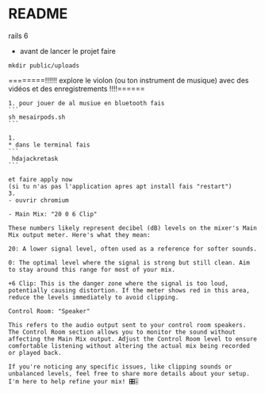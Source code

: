 # README
rails 6 

- avant de lancer le projet faire


```
mkdir public/uploads
```

========!!!!!! explore le violon (ou ton instrument de musique) avec des vidéos et des enregistrements !!!!======

~~~~~~> enregistre toi et ajoute ton accompagnement  pour jouer et t'enregistrer
1. pour jouer de al musiue en bluetooth fais
```
sh mesairpods.sh
```

1.
* dans le terminal fais 
```
 hdajackretask 
```

et faire apply now
(si tu n'as pas l'application apres apt install fais "restart")
3.
- ouvrir chromium

- Main Mix: "20 0 6 Clip"

These numbers likely represent decibel (dB) levels on the mixer's Main Mix output meter. Here's what they mean:

20: A lower signal level, often used as a reference for softer sounds.

0: The optimal level where the signal is strong but still clean. Aim to stay around this range for most of your mix.

+6 Clip: This is the danger zone where the signal is too loud, potentially causing distortion. If the meter shows red in this area, reduce the levels immediately to avoid clipping.

Control Room: "Speaker"

This refers to the audio output sent to your control room speakers. The Control Room section allows you to monitor the sound without affecting the Main Mix output. Adjust the Control Room level to ensure comfortable listening without altering the actual mix being recorded or played back.

If you're noticing any specific issues, like clipping sounds or unbalanced levels, feel free to share more details about your setup. I'm here to help refine your mix! 🎛️🎚️


